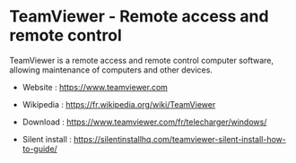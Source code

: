 # TeamViewer - Remote access and remote control

TeamViewer is a remote access and remote control computer software,
allowing maintenance of computers and other devices.

* Website : https://www.teamviewer.com
* Wikipedia : https://fr.wikipedia.org/wiki/TeamViewer

* Download : https://www.teamviewer.com/fr/telecharger/windows/
* Silent install : https://silentinstallhq.com/teamviewer-silent-install-how-to-guide/
